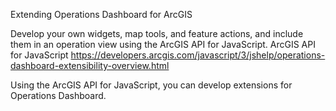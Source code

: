 Extending Operations Dashboard for ArcGIS

Develop your own widgets, map tools, and feature actions, and include them in an operation view using the ArcGIS API for JavaScript.
ArcGIS API for JavaScript
https://developers.arcgis.com/javascript/3/jshelp/operations-dashboard-extensibility-overview.html

Using the ArcGIS API for JavaScript, you can develop extensions for Operations Dashboard.
